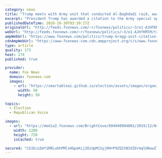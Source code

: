 ```yaml
---
category: news
title: "Trump meets with Army unit that conducted Al-Baghdadi raid, awards citation"
excerpt: "President Trump has awarded a citation to the Army special operations unit that conducted the 2019 raid resulting in the death of notorious Islamic State leader Abu Bakr Al-Baghdadi."
publishedDateTime: 2020-10-30T03:39:27Z
originalUrl: "http://feeds.foxnews.com/~r/foxnews/politics/~3/o1-AJHfKMlM/trump-bragg-unit-citation-army-unit-baghdadi"
webUrl: "http://feeds.foxnews.com/~r/foxnews/politics/~3/o1-AJHfKMlM/trump-bragg-unit-citation-army-unit-baghdadi"
ampWebUrl: "https://www.foxnews.com/politics/trump-bragg-unit-citation-army-unit-baghdadi.amp"
cdnAmpWebUrl: "https://www-foxnews-com.cdn.ampproject.org/c/s/www.foxnews.com/politics/trump-bragg-unit-citation-army-unit-baghdadi.amp"
type: article
quality: 173
heat: 174
published: true

provider:
  name: Fox News
  domain: foxnews.com
  images:
    - url: "https://smartableai.github.io/election/assets/images/organizations/foxnews.com-50x50.jpg"
      width: 50
      height: 50

topics:
  - Election
  - Republican Voice

images:
  - url: "https://media2.foxnews.com/BrightCove/694940094001/2019/12/04/694940094001_6112753084001_6112806056001-vs.jpg"
    width: 1280
    height: 720
    isCached: true

secured: "CG1EcLDmY1RRLubhPMlxHGpeKij2OiUpM1SyjRH+P9ZQ2SN3dIDrmqlUNuwZTPTu2g57BOvLEUYic8srteTg0+88ctEtGA7/8VcQXXxFO+MC9nEsbUkAvehb3R/LUxYVnIMkl33qylcSztvQHqKfQLIu+vunU2H/Qmu6A0a87SwqBNb0HrmUiW2zFKoSOBk64CiaYtyilQQS98Ze03uob8EbcJ3IEQi3vzhwauR2mv7RBROD1cF7lIwU4qyYYjvS4QI+gAkDufCnNeM/gi5elZEAda0NQL3+yjEU529FuCAxK5of3vbK/a1lwzIrK7t+qYML82xEiyAVRyv5fxYAyWpVuKsyXJgUol2jurbSg2k=;2Aw6/exBbU8QrbyTPHsCSg=="
---
```


